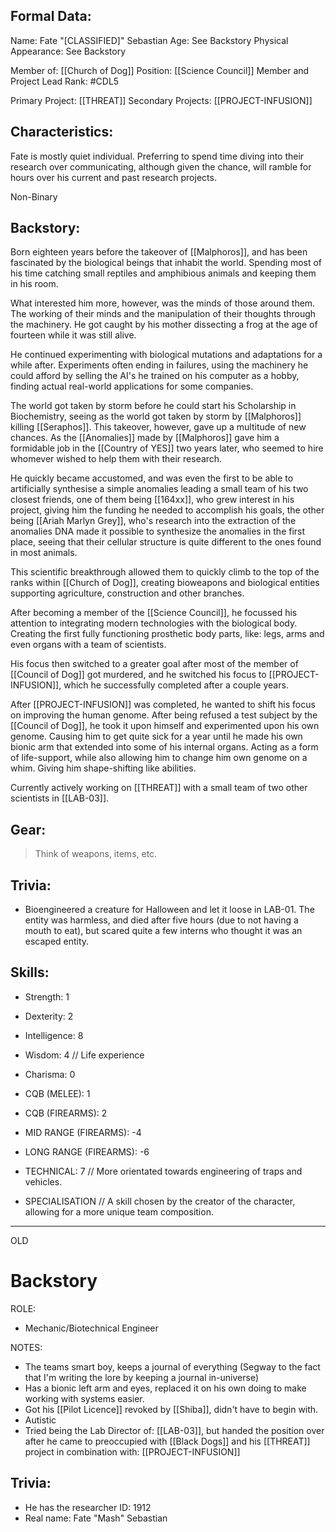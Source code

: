 ## Formal Data:
Name: Fate "\[CLASSIFIED]" Sebastian
Age: See Backstory
Physical Appearance: See Backstory

Member of: [[Church of Dog]]
Position: [[Science Council]] Member and Project Lead
Rank: #CDL5 

Primary Project: [[THREAT]]
Secondary Projects: [[PROJECT-INFUSION]]

## Characteristics:
Fate is mostly quiet individual. Preferring to spend time diving into their research over communicating, although given the chance, will ramble for hours over his current and past research projects.

Non-Binary

## Backstory:
Born eighteen years before the takeover of [[Malphoros]], and has been fascinated by the biological beings that inhabit the world. Spending most of his time catching small reptiles and amphibious animals and keeping them in his room.

What interested him more, however, was the minds of those around them. The working of their minds and the manipulation of their thoughts through the machinery. He got caught by his mother dissecting a frog at the age of fourteen while it was still alive.

He continued experimenting with biological mutations and adaptations for a while after. Experiments often ending in failures, using the machinery he could afford by selling the AI's he trained on his computer as a hobby, finding actual real-world applications for some companies.

The world got taken by storm before he could start his Scholarship in Biochemistry, seeing as the world got taken by storm by [[Malphoros]] killing [[Seraphos]]. This takeover, however, gave up a multitude of new chances. As the [[Anomalies]] made by [[Malphoros]] gave him a formidable job in the [[Country of YES]] two years later, who seemed to hire whomever wished to help them with their research.

He quickly became accustomed, and was even the first to be able to artificially synthesise a simple anomalies leading a small team of his two closest friends, one of them being [[164xx]], who grew interest in his project, giving him the funding he needed to accomplish his goals, the other being [[Ariah Marlyn Grey]], who's research into the extraction of the anomalies DNA made it possible to synthesize the anomalies in the first place, seeing that their cellular structure is quite different to the ones found in most animals.

This scientific breakthrough allowed them to quickly climb to the top of the ranks within [[Church of Dog]], creating bioweapons and biological entities supporting agriculture, construction and other branches.

After becoming a member of the [[Science Council]], he focussed his attention to integrating modern technologies with the biological body. Creating the first fully functioning prosthetic body parts, like: legs, arms and even organs with a team of scientists.

His focus then switched to a greater goal after most of the member of [[Council of Dog]] got murdered, and he switched his focus to [[PROJECT-INFUSION]], which he successfully completed after a couple years.

After [[PROJECT-INFUSION]] was completed, he wanted to shift his focus on improving the human genome. After being refused a test subject by the [[Council of Dog]], he took it upon himself and experimented upon his own genome. Causing him to get quite sick for a year until he made his own bionic arm that extended into some of his internal organs. Acting as a form of life-support, while also allowing him to change him own genome on a whim. Giving him shape-shifting like abilities.

Currently actively working on [[THREAT]] with a small team of two other scientists in [[LAB-03]].
## Gear:
> Think of weapons, items, etc.

## Trivia:
- Bioengineered a creature for Halloween and let it loose in LAB-01. The entity was harmless, and died after five hours (due to not having a mouth to eat), but scared quite a few interns who thought it was an escaped entity.

## Skills:
- Strength: 1
- Dexterity: 2
- Intelligence: 8
- Wisdom: 4 // Life experience
- Charisma: 0

- CQB (MELEE): 1
- CQB (FIREARMS): 2
- MID RANGE (FIREARMS): -4
- LONG RANGE (FIREARMS): -6

- TECHNICAL: 7 // More orientated towards engineering of traps and vehicles.

- SPECIALISATION // A skill chosen by the creator of the character, allowing for a more unique team composition.


---
OLD

# Backstory
ROLE:
- Mechanic/Biotechnical Engineer

NOTES:
- The teams smart boy, keeps a journal of everything (Segway to the fact that I'm writing the lore by keeping a journal in-universe)
- Has a bionic left arm and eyes, replaced it on his own doing to make working with systems easier.
- Got his [[Pilot Licence]] revoked by [[Shiba]], didn't have to begin with.
- Autistic
- Tried being the Lab Director of: [[LAB-03]], but handed the position over after he came to preoccupied with [[Black Dogs]] and his [[THREAT]] project in combination with: [[PROJECT-INFUSION]]

## Trivia:
- He has the researcher ID: 1912
- Real name: Fate "Mash" Sebastian